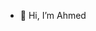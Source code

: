 - 👋 Hi, I’m Ahmed
<!---
ahmeduiu/ahmeduiu is a ✨ special ✨ repository because its `README.md` (this file) appears on your GitHub profile.
You can click the Preview link to take a look at your changes.
--->
